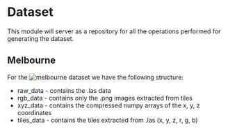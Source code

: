 # Dataset

This module will server as a repository for all the operations performed for generating the dataset.

## Melbourne

For the ![melbourne dataset](https://) we have the following structure:

- raw_data - contains the .las data
- rgb_data - contains only the .png images extracted from tiles
- xyz_data - contains the compressed numpy arrays of the x, y, z coordinates
- tiles_data - contains the tiles extracted from .las (x, y, z, r, g, b)

